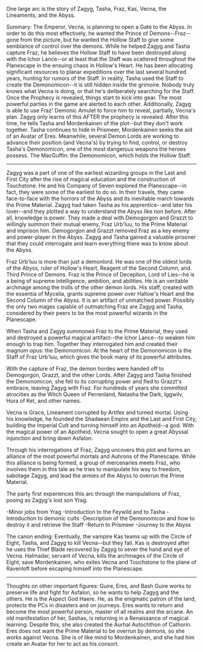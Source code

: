 
One large arc is the story of Zagyg, Tasha, Fraz, Kas, Vecna, the Lineaments, and the Abyss.

Summary:
The Emperor, Vecna, is planning to open a Gate to the Abyss. In order to do this most effectively, he wanted the Prince of Demons--Fraz--gone from the picture, but he wanted the Hollow Staff to give some semblance of control over the demons. While he helped Zagyg and Tasha capture Fraz, he believes the Hollow Staff to have been destroyed along with the Ichor Lance--or at least that the Staff was scattered throughout the Planescape in the ensuing chaos in Hollow's Heart. He has been allocating significant resources to planar expeditions over the last several hundred years, hunting for rumors of the Staff.
In reality, Tasha used the Staff to create the Demonomicon--it is still hidden inside the grimoire. Nobody truly knows what Vecna is doing, or that he's deliberately searching for the Staff.
Once the Prophecy is revealed, things start to kick into gear. The most powerful parties in the game are alerted to each other. Additionally, Zagyg is able to use Fraz' Demonic Amulet to force him to reveal, partially, Vecna's plan. Zagyg only learns of this AFTER the prophecy is revealed. After this time, he tells Tasha and Mordenkainen of the plot--but they don't work together. Tasha continues to hide in Prismeer, Mordenkainen seeks the aid of an Avatar of Eres.
Meanwhile, several Demon Lords are working to advance their position (and Vecna's) by trying to find, control, or destroy Tasha's Demonomicon, one of the most dangerous weapons the heroes possess.
The MacGuffin: the Demonomicon, which holds the Hollow Staff.

---


Zagyg was a part of one of the earliest wizarding groups in the Last and First City after the rise of magical education and the construction of Touchstone. He and his Company of Seven explored the Planescape--in fact, they were some of the earliest to do so. In their travels, they came face-to-face with the horrors of the Abyss and its inevitable march towards the Prime Material. Zagyg had taken Tasha as his apprentice--and later his lover--and they plotted a way to understand the Abyss like non before. After all, knowledge is power. They made a deal with Demogorgon and Grazzt to willingly summon their mutual enemy, Fraz Urb'luu, to the Prime Material and imprison him. Demogorgon and Grazzt removed Fraz as a key enemy and power-player in the Abyss. Zagyg and Tasha gained a valuable prisoner that they could interrogate and learn everything there was to know about the Abyss.

Fraz Urb'luu is more than just a demonlord. He was one of the oldest lords of the Abyss, ruler of Hollow's Heart, Reagent of the Second Column, and Third Prince of Demons. Fraz is the Prince of Deception, Lord of Lies--he is a being of supreme intelligence, ambition, and abilities. He is an veritable archmage among the trolls of the other demon lords. His staff, created with the essentia of Mycelia, grants supreme power over Hallow's Heart and the Second Column of the Abyss. It is an artifact of unmatched power. Possibly the only two mages capable of outmatching Fraz are Zagyg and Tasha, considered by their peers to be the most powerful wizards in the Planescape.

When Tasha and Zagyg summoned Fraz to the Prime Material, they used and destroyed a powerful magical artifact--the Ichor Lance--to weaken him enough to trap him. Together they interrogated him and created their magnum opus: the Demonomicon. At the heart of the Demonomicon is the Staff of Fraz Urb'luu, which gives the book many of its powerful attributes.

With the capture of Fraz, the demon hordes were handed off to Demogorgon, Grazzt, and the other Lords. After Zagyg and Tasha finished the Demonomicon, she fell to its corrupting power and fled to Grazzt's embrace, leaving Zagyg with Fraz. For hundreds of years she committed atrocities as the Witch Queen of Perrenland, Natasha the Dark, Iggwilv, Hura of Ket, and other names.

Vecna is Grace, Lineament corrupted by Artifex and turned mortal. Using his knowledge, he founded the Shadaean Empire and the Last and First City, building the Imperial Cult and turning himself into an Apotheid--a god. With the magical power of an Apotheid, Vecna sought to open a great Abyssal injunction and bring down Asfalon.

Through his interrogations of Fraz, Zagyg uncovers this plot and forms an alliance of the most powerful mortals and Auhrons of the Planescape. While this alliance is being formed, a group of mercenaries meets Fraz, who involves them in this tale as he tries to manipulate his way to freedom, sabotage Zagyg, and lead the armies of the Abyss to overrun the Prime Material.

The party first experiences this arc through the manipulations of Fraz, posing as Zagyg's lost son Yrag.

-Minor jobs from Yrag
-Introduction to the Feywild and to Tasha
-Introduction to demonic cults
-Description of the Demonomicon and how to destroy it and retrieve the Staff
-Return to Prismeer
-Journey to the Abyss

The canon ending:
Eventually, the vampire Kas teams up with the Circle of Eight, Tasha, and Zagyg to kill Vecna--but they fail. Kas is destroyed after he uses the Thief Blade recovered by Zagyg to sever the hand and eye of Vecna. Halmadar, servant of Vecna, kills the archmages of the Circle of Eight, save Mordenkainen, who exiles Vecna and Touchstone to the plane of Ravenloft before escaping himself into the Planescape.



---

Thoughts on other important figures:
Guire, Eres, and Bash
Guire works to preserve life and fight for Asfalon, so he wants to help Zagyg and the others. He is the Aspect God Haere. He, as the enigmatic patron of the land, protects the PCs in disasters and on journeys.
Eres wants to return and become the most powerful person, master of all realms and the arcane. An old manifestation of her, Sashas, is returning in a Renaissance of magical learning. Despite this, she also created the Aurhal Autochthon of Cathorin. Eres does not want the Prime Material to be overrun by demons, so she works against Vecna. She is of like mind to Mordenkainen, and she had him create an Avatar for her to act as his consort.